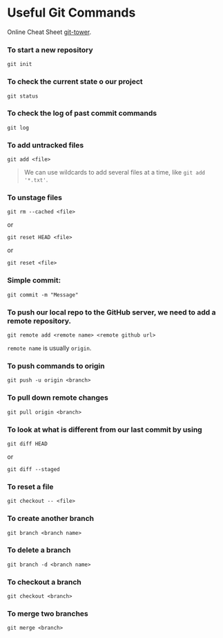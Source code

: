 # Useful Git Commands

Online Cheat Sheet [git-tower](https://www.git-tower.com/blog/git-cheat-sheet/).

### To start a new repository

```
git init
```

### To check the current state o our project

```
git status
```

### To check the log of past commit commands

```
git log
```

### To add untracked files

```
git add <file>
```

> We can use wildcards to add several files at a time, like `git add '*.txt'`.

### To unstage files

```
git rm --cached <file>
```

or

```
git reset HEAD <file>
```

or

```
git reset <file>
```

### Simple commit:

```
git commit -m "Message"
```

### To push our local repo to the GitHub server, we need to add a remote repository.

```
git remote add <remote name> <remote github url>
```

`remote name` is usually `origin`.

### To push commands to origin

```
git push -u origin <branch>
```

### To pull down remote changes

```
git pull origin <branch>
```

### To look at what is different from our last commit by using

```
git diff HEAD
```

or

```
git diff --staged
```

### To reset a file

```
git checkout -- <file>
```

### To create another branch

```
git branch <branch name>
```

### To delete a branch
```
git branch -d <branch name>
```

### To checkout a branch

```
git checkout <branch>
```

### To merge two branches

```
git merge <branch>
```

